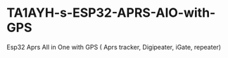 # TA1AYH-s-ESP32-APRS-AIO-with-GPS
Esp32 Aprs All in One with GPS ( Aprs tracker, Digipeater, iGate, repeater)
